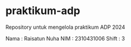 # praktikum-adp
Repository untuk mengelola praktikum ADP 2024

Nama : Raisatun Nuha
NIM : 2310431006
Shift : 3
